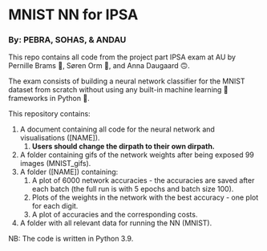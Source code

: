 # MNIST NN for IPSA 
### By: PEBRA, SOHAS, & ANDAU
This repo contains all code from the project part IPSA exam at AU by Pernille Brams &#129312;, Søren Orm &#128591;, and Anna Daugaard &#128579;. 

The exam consists of building a neural network classifier for the MNIST dataset from scratch without using any built-in machine learning &#129302; frameworks in Python &#128013;.

This repository contains:
1. A document containing all code for the neural network and visualisations ([NAME]).
      1. **Users should change the dirpath to their own dirpath.**
2. A folder containing gifs of the network weights after being exposed 99 images (MNIST_gifs).
3. A folder ([NAME]) containing:
      1. A plot of 6000 network accuracies - the accuracies are saved after each batch (the full run is with 5 epochs and batch size 100).
      2. Plots of the weights in the network with the best accuracy - one plot for each digit.
      3. A plot of accuracies and the corresponding costs.
3. A folder with all relevant data for running the NN (MNIST).

NB: The code is written in Python 3.9.
